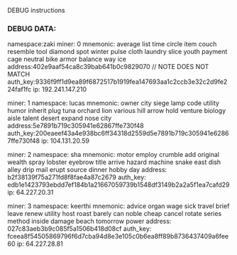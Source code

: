 DEBUG instructions

### DEBUG DATA:
namespace:zaki
miner: 0
mnemonic: average list time circle item couch resemble tool diamond spot winter pulse cloth laundry slice youth payment cage neutral bike armor balance way ice
address:402e9aaf54ca8c39bab641b0c9829070
// NOTE DOES NOT MATCH
auth_key:9336f9ff1d9ea89f6872517b1919fea147693aa1c2ccb3e32c2d9fe224faf1fc
ip: 192.241.147.210

miner: 1
namespace: lucas
mnemonic: owner city siege lamp code utility humor inherit plug tuna orchard lion various hill arrow hold venture biology aisle talent desert expand nose city
address:5e7891b719c305941e62867ffe730f48
auth_key:200eaeef43a4e938bc6ff34318d2559d5e7891b719c305941e62867ffe730f48
ip: 104.131.20.59

miner: 2
namespace: sha
mnemonic: motor employ crumble add original wealth spray lobster eyebrow title arrive hazard machine snake east dish alley drip mail erupt source dinner hobby day
address: b2f38139f75a271fd8f8fae4a87c2679
auth_key: edb1e1423793ebdd7ef184b1a21667059739b1548df3149b2a2a5f1ea7cafd29
ip: 64.227.20.31

miner: 3
namespace: keerthi
mnemonic: advice organ wage sick travel brief leave renew utility host roast barely can noble cheap cancel rotate series method inside damage beach tomorrow power
address: 027c83aeb3b9c085f5a1506b418d08cf
auth_key: fceea8f54505869796f6d7cba94d8e3e105c0b6ea8ff89b8736437409a6fee60
ip: 64.227.28.81











